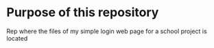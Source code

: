 # Purpose of this repository

Rep where the files of my simple login web page for a school project is located
